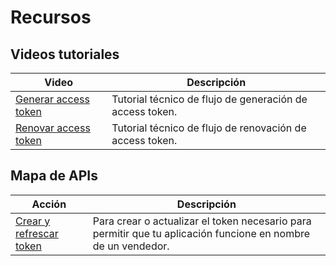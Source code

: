 # Recursos

## Videos tutoriales

|Video|Descripción|
|---|---|
|[Generar access token](https://youtu.be/OzdcIAeUJ5Y) | Tutorial técnico de flujo de generación de access token. |
|[Renovar access token](https://youtu.be/UGotDL1hd4E) | Tutorial técnico de flujo de renovación de access token. |

## Mapa de APIs

|Acción|Descripción|
|---|---|
|[Crear y refrescar token](https://www.mercadopago[FAKER][URL][DOMAIN]/developers/es/reference/oauth/_oauth_token/post) | Para crear o actualizar el token necesario para permitir que tu aplicación funcione en nombre de un vendedor. |
